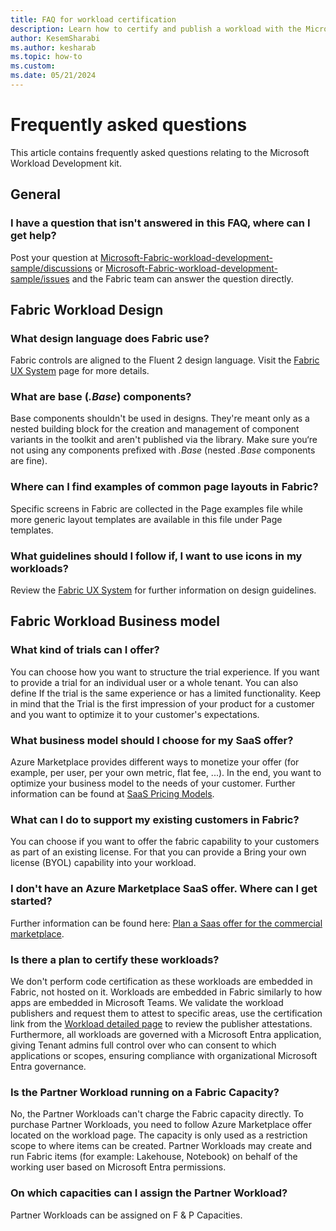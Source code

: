 ```yaml
---
title: FAQ for workload certification
description: Learn how to certify and publish a workload with the Microsoft Fabric Workload Development Kit.
author: KesemSharabi
ms.author: kesharab
ms.topic: how-to
ms.custom:
ms.date: 05/21/2024
---
```


# Frequently asked questions

This article contains frequently asked questions relating to the Microsoft Workload Development kit.

## General

### I have a question that isn't answered in this FAQ, where can I get help?

Post your question at [Microsoft-Fabric-workload-development-sample/discussions](https://github.com/microsoft/Microsoft-Fabric-workload-development-sample/discussions) 
or [Microsoft-Fabric-workload-development-sample/issues](https://github.com/microsoft/Microsoft-Fabric-workload-development-sample/issues) and the Fabric team can answer the question directly. 

## Fabric Workload Design

### What design language does Fabric use?

Fabric controls are aligned to the Fluent 2 design language. Visit the [Fabric UX System](https://aka.ms/fabricux)  page for more details.

### What are base (*.Base*) components?

Base components shouldn't be used in designs. They're meant only as a nested building block for the creation and management of component variants in the toolkit and aren't published via the library. Make sure you‘re not using any components prefixed with *.Base* (nested *.Base* components are fine).

### Where can I find examples of common page layouts in Fabric?

Specific screens in Fabric are collected in the Page examples file while more generic layout templates are available in this file under Page templates.

### What guidelines should I follow if, I want to use icons in my workloads?

Review the [Fabric UX System](https://aka.ms/fabricux) for further information on design guidelines.

## Fabric Workload Business model

### What kind of trials can I offer?

You can choose how you want to structure the trial experience. If you want to provide a trial for an individual user or a whole tenant. You can also define If the trial is the same experience or has a limited functionality. Keep in mind that the Trial is the first impression of your product for a customer and you want to optimize it to your customer's expectations. 

### What business model should I choose for my SaaS offer?

Azure Marketplace provides different ways to monetize your offer (for example, per user, per your own metric, flat fee, ...). In the end, you want to optimize your business model to the needs of your customer. Further information can be found at [SaaS Pricing Models](/partner-center/marketplace/plan-saas-offer#saas-pricing-models).

### What can I do to support my existing customers in Fabric? 

You can choose if you want to offer the fabric capability to your customers as part of an existing license. For that you can provide a Bring your own license (BYOL) capability into your workload.

### I don't have an Azure Marketplace SaaS offer. Where can I get started?

Further information can be found here: [Plan a Saas offer for the commercial marketplace](/partner-center/marketplace/plan-saas-offer).

### Is there a plan to certify these workloads?

We don't perform code certification as these workloads are embedded in Fabric, not hosted on it. Workloads are embedded in Fabric similarly to how apps are embedded in Microsoft Teams. We validate the workload publishers and request them to attest to specific areas, use the certification link from the [Workload detailed page](../fundamentals/fabric-home.md) to review the publisher attestations. Furthermore, all workloads are governed with a Microsoft Entra application, giving Tenant admins full control over who can consent to which applications or scopes, ensuring compliance with organizational Microsoft Entra governance. 

### Is the Partner Workload running on a Fabric Capacity?

No, the Partner Workloads can't charge the Fabric capacity directly. To purchase Partner Workloads, you need to follow Azure Marketplace offer located on the workload page. The capacity is only used as a restriction scope to where items can be created. Partner Workloads may create and run  Fabric items (for example: Lakehouse, Notebook) on behalf of the working user based on Microsoft Entra permissions.

### On which capacities can I assign the Partner Workload? 

Partner Workloads can be assigned on F & P Capacities. 

<!--
## Fabric Workload Submission 

### Where should I submit my Workload?

-- This is a test -- 
### When should I resubmit my Fabric Workload?
### How long does it take until my Fabric Workload is certified and available in Fabric Marketplace?
### Is there any checklist to check before submitting to the Marketplace?
### Can I deploy multiple workload versions at the same time?
### How can I test my Workload?
### How can I share a preview version with my customer before submitting to Marketplace?
### Is there any default EULA and terms of use that I can use?
### Do I need to submit an Azure Marketplace SaaS offer before reaching out to the team?
### What should I do if I already have a SaaS offer? How can I link it to the Faberic Workload nuget package?

## Fabric development
### I want to develop my first workload. Where should I start from?
### How can I get help for any development questions?
### Why should I fill duplicated metadata data in the SaaS offer and the .nuget package?
### What is the source of truth for duplicated metadata? Where do you fetch the metadata from to present in the detailed page in Fabric Hub?
### Where do I create a SaaS offer?
### Do I need to submit a SaaS offer for my workload to show up in Fabric Hub?
### When should I re-submit SaaS offer in Partner center??
### Should I re-submit a SaaS offer in Partner center everytime I have a new .nugget package?
-->
